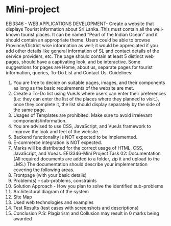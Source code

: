 # Mini-project
EEI3346 - WEB APPLICATIONS DEVELOPMENT-
Create a website that displays Tourist information about Sri Lanka. This must contain all the 
well-known tourist places. It can be named “Pearl of the Indian Ocean” and it should 
contain an appropriate theme. Users could be able to browse Province/District wise 
information as well; it would be appreciated if you add other details like general information 
of SL and contact details of the service providers, etc.
The page should contain at least 5 distinct web pages, should have a captivating look, and be 
interactive. Some suggestions for pages are Home, about us, separate pages for tourist 
information, queries, To-Do List and Contact Us.
Guidelines:
1. You are free to decide on suitable pages, images, and their components as long as the 
basic requirements of the website are met.
2. Create a To-Do list using VueJs where users can enter their preferences (i.e: they 
can enter the list of the places where they planned to visit.), once they complete it, the 
list should display separately by the side of the same page.
3. Usages of Templates are prohibited. Make sure to avoid irrelevant 
components/information.
4. You are advised to use CSS, JavaScript, and VueJs framework to improve the look 
and feel of the website.
5. Backend functionality is NOT expected to be implemented.
6. E-commerce integration is NOT expected.
7. Marks will be distributed for the correct usage of HTML, CSS, JavaScript, and VueJs.
EEI3346-Mini Project
Task 02: Documentation (All required documents are added to a folder, zip it and upload to 
the LMS.)
The documentation should describe your implementation covering the following areas.
1. Frontpage (with your basic details)
2. Problem(s) – sub-problems, constraints
3. Solution Approach - How you plan to solve the identified sub-problems
4. Architectural diagram of the system
5. Site Map
6. Used web technologies and examples
7. Test Results (test cases with screenshots and descriptions)
8. Conclusion
P.S: Plagiarism and Collusion may result in 0 marks being awarded
